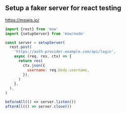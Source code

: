 ## Setup a faker server for react testing 
https://mswjs.io/
```js
import {rest} from 'msw'
import {setupServer} from 'msw/node'

const server = setupServer(
  rest.post(
    'https://auth-provider.example.com/api/login',
    async (req, res, ctx) => {
      return res(
        ctx.json({
          username: req.body.username,
        }),
      )
    },
  ),
)

beforeAll(() => server.listen())
afterAll(() => server.close())
```
